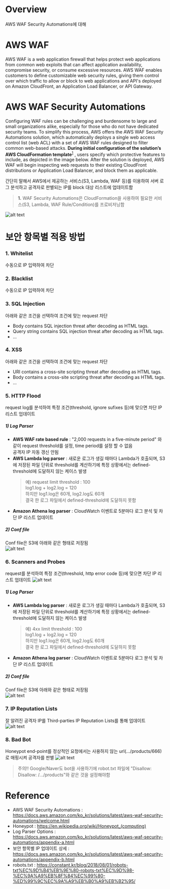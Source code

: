 # Overview
AWS WAF Security Automations에 대해


# AWS WAF
AWS WAF is a web application firewall that helps protect web applications from common web exploits that can affect application availability, compromise security, or consume excessive resources. AWS WAF enables customers to define customizable web security rules, giving them control over which traffic to allow or block to web applications and API's deployed on Amazon CloudFront, an Application Load Balancer, or API Gateway.


# AWS WAF Security Automations
Configuring WAF rules can be challenging and burdensome to large and small organizations alike, especially for those who do not have dedicated security teams. To simplify this process, AWS offers the AWS WAF Security Automations solution, which automatically deploys a single web access control list (web ACL) with a set of AWS WAF rules designed to filter common web-based attacks. __During initial configuration of the solution’s AWS CloudFormation template__<sup id="a1">[1](#s1)</sup> , users specify which protective features to include, as depicted in the image below. After the solution is deployed, AWS WAF will begin inspecting web requests to their existing CloudFront distributions or Application Load Balancer, and block them as applicable.

간단히 말해서 AWS에서 제공하는 서비스(S3, Lambda, WAF 등)를 이용하여 서버 로그 분석하고 공격자로 판별되는 IP를 block 대상 리스트에 업데이트함

><b id="s1">1.</b> WAF Security Automations은 CloudFormation을 사용하여 필요한 서비스(S3, Lambda, WAF Rule/Condition)를 프로비저닝함

![alt text](aws_waf_security_automations.png)

# 보안 항목별 적용 방법
### 1. Whitelist
수동으로 IP 입력하여 차단

### 2. Blacklist
수동으로 IP 입력하여 차단

### 3. SQL Injection
아래와 같은 조건을 선택하여 조건에 맞는 request 차단
* Body contains SQL injection threat after decoding as HTML tags.
* Query string contains SQL injection threat after decoding as HTML tags.
* ...

### 4. XSS
아래와 같은 조건을 선택하여 조건에 맞는 request 차단
* URI contains a cross-site scripting threat after decoding as HTML tags.
* Body contains a cross-site scripting threat after decoding as HTML tags.
* ...

### 5. HTTP Flood
request log를 분석하여 특정 조건(threshold, ignore sufixes 등)에 맞으면 차단 IP 리스트 업데이트

##### 1) Log Parser
* __AWS WAF rate based rule__ : "2,000 requests in a five-minute period" 와 같이 request threshold를 설정, time period를 설정 할 수 없음<br>
공격자 IP 자동 갱신 안됨
* __AWS Lambda log parser__ : 새로운 로그가 생길 때마다 Lambda가 호출되며, S3에 저장된 파일 단위로 threshold를 계산하기에 특정 상황에서는 defined-threshold에 도달하지 않는 케이스 발생<br>
  > 예) request limit threshold : 100<br>
  > log1.log + log2.log = 120<br>
  > 하지만 log1.log은 60개, log2.log도 60개<br>
  > 결국 한 로그 파일에서 defined-threshold에 도달하지 못함<br>
* __Amazon Athena log parser__ : CloudWatch 이벤트로 5분마다 로그 분석 및 차단 IP 리스트 업데이트


##### 2) Conf file
Conf file은 S3에 아래와 같은 형태로 저장됨<br>
![alt text](http-flood-config.png)

### 6. Scanners and Probes
request를 분석하여 특정 조건(threshold, http error code 등)에 맞으면 차단 IP 리스트 업데이트
![alt text](scanners.png)

##### 1) Log Parser
* __AWS Lambda log parser__ : 새로운 로그가 생길 때마다 Lambda가 호출되며, S3에 저장된 파일 단위로 threshold를 계산하기에 특정 상황에서는 defined-threshold에 도달하지 않는 케이스 발생<br>
  > 예) 4xx limit threshold : 100<br>
  > log1.log + log2.log = 120<br>
  > 하지만 log1.log은 60개, log2.log도 60개<br>
  > 결국 한 로그 파일에서 defined-threshold에 도달하지 못함<br>
* __Amazon Athena log parser__ : CloudWatch 이벤트로 5분마다 로그 분석 및 차단 IP 리스트 업데이트


##### 2) Conf file
Conf file은 S3에 아래와 같은 형태로 저장됨<br>
![alt text](scanner-probes-config-file.png)

### 7. IP Reputation Lists
잘 알려진 공격자 IP를 Third-parties IP Reputation Lists를 통해 업데이트
![alt text](ip-reputation-lists-flow.png)

### 8. Bad Bot
Honeypot end-point를 정상적인 요청에서는 사용하지 않는 url(.../products/666)로 매핑시켜 공격자를 판별
![alt text](bad-bot.png)
> 주의!! Google/Naver도 bot을 사용하기에 robot.txt 파일에 "Disallow: Disallow: /.../products"와 같은 것을 설정해야함

# Reference
* AWS WAF Security Automations : https://docs.aws.amazon.com/ko_kr/solutions/latest/aws-waf-security-automations/welcome.html
* Honeypot : https://en.wikipedia.org/wiki/Honeypot_(computing)
* Log Parser Options : https://docs.aws.amazon.com/ko_kr/solutions/latest/aws-waf-security-automations/appendix-a.html
* 보안 항목별 IP 업데이트 상세 : https://docs.aws.amazon.com/ko_kr/solutions/latest/aws-waf-security-automations/appendix-b.html
* robots.txt : https://constant.kr/blog/2018/08/01/robots-txt%EC%9D%B4%EB%9E%80-robots-txt%EC%9D%98-%EC%9A%A9%EB%8F%84%EC%99%80-%ED%99%9C%EC%9A%A9%EB%B0%A9%EB%B2%95/
